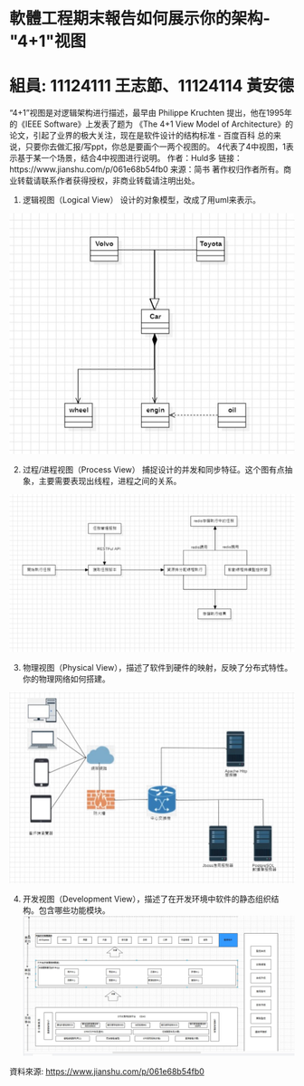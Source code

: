 # 軟體工程期末報告如何展示你的架构-"4+1"视图
<h1>
    組員:  11124111 王志節、11124114 黃安德
</h1>
“4+1”视图是对逻辑架构进行描述，最早由 Philippe Kruchten 提出，他在1995年的《IEEE Software》上发表了题为
《The 4+1 View Model of Architecture》的论文，引起了业界的极大关注，现在是软件设计的结构标准 - 百度百科
总的来说，只要你去做汇报/写ppt，你总是要画个一两个视图的。
4代表了4中视图，1表示基于某一个场景，结合4中视图进行说明。
作者：Huld多
链接：https://www.jianshu.com/p/061e68b54fb0
来源：简书
著作权归作者所有。商业转载请联系作者获得授权，非商业转载请注明出处。


1. 逻辑视图（Logical View）
  设计的对象模型，改成了用uml来表示。


![](流程視圖.jpg)

2. 过程/进程视图（Process View）
  捕捉设计的并发和同步特征。这个图有点抽象，主要需要表现出线程，进程之间的关系。

![](過程視圖.jpg)

3. 物理视图（Physical View），描述了软件到硬件的映射，反映了分布式特性。你的物理网络如何搭建。

![](物理視圖.jpg)


4. 开发视图（Development View），描述了在开发环境中软件的静态组织结构。包含哪些功能模块。
![](b1.jpg)

資料來源:  https://www.jianshu.com/p/061e68b54fb0
